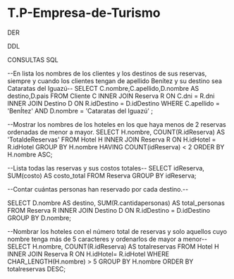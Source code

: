 # T.P-Empresa-de-Turismo

DER

DDL

CONSULTAS SQL

--En lista los nombres de los clientes y los destinos de sus reservas, siempre y cuando los clientes tengan de apellido Benítez y su destino sea Cataratas del Iguazú--
SELECT C.nombre,C.apellido,D.nombre AS destino,D.pais
FROM Cliente C
INNER JOIN Reserva R ON C.dni = R.dni
INNER JOIN Destino D ON R.idDestino = D.idDestino
WHERE C.apellido = 'BenÍtez'
AND  D.nombre = 'Cataratas del Iguazú' ;




--Mostrar los nombres de los hoteles en los que haya menos de 2 reservas ordenadas de menor a mayor.
SELECT H.nombre, COUNT(R.idReserva) AS 'TotaldeReservas'
FROM Hotel H
INNER JOIN Reserva R ON H.idHotel = R.idHotel
GROUP BY H.nombre
HAVING  COUNT(idReserva) < 2
ORDER BY H.nombre ASC;


--Lista todas las reservas y sus costos totales--
SELECT idReserva, SUM(costo) AS costo_total
FROM Reserva
GROUP BY idReserva;



--Contar cuántas personas han reservado por cada destino.--


SELECT D.nombre AS destino, SUM(R.cantidapersonas) AS total_personas
FROM Reserva R
INNER JOIN Destino D ON R.idDestino = D.idDestino
GROUP BY D.nombre;


--Nombrar los hoteles con el número total de reservas y solo aquellos cuyo nombre tenga más de 5 caracteres y ordenarlos de mayor a menor--
SELECT H.nombre, COUNT(R.idReserva) AS totalreservas
FROM Hotel H
INNER JOIN Reserva R ON H.idHotel= R.idHotel
WHERE CHAR_LENGTH(H.nombre) > 5
GROUP BY H.nombre
ORDER BY totalreservas DESC;



